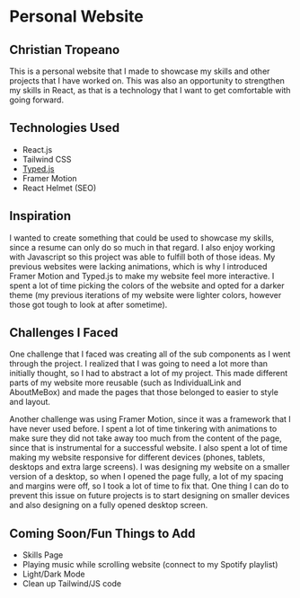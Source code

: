 # Personal Website

## Christian Tropeano

This is a personal website that I made to showcase my skills and other projects that I have worked on. This was also an opportunity to strengthen my skills in React, as that is a technology that I want to get comfortable with going forward.

## Technologies Used
- React.js
- Tailwind CSS
- [Typed.js](https://mattboldt.com/demos/typed-js/)
- Framer Motion
- React Helmet (SEO)

## Inspiration
I wanted to create something that could be used to showcase my skills, since a resume can only do so much in that regard. I also enjoy working with Javascript so this project was able to fulfill both of those ideas. My previous websites were lacking animations, which is why I introduced Framer Motion and Typed.js to make my website feel more interactive. I spent a lot of time picking the colors of the website and opted for a darker theme (my previous iterations of my website were lighter colors, however those got tough to look at after sometime).

## Challenges I Faced
One challenge that I faced was creating all of the sub components as I went through the project. I realized that I was going to need a lot more than initially thought, so I had to abstract a lot of my project. This made different parts of my website more reusable (such as IndividualLink and AboutMeBox) and made the pages that those belonged to easier to style and layout. 

Another challenge was using Framer Motion, since it was a framework that I have never used before. I spent a lot of time tinkering with animations to make sure they did not take away too much from the content of the page, since that is instrumental for a successful website. 
I also spent a lot of time making my website responsive for different devices (phones, tablets, desktops and extra large screens). I was designing my website on a smaller version of a desktop, so when I opened the page fully, a lot of my spacing and margins were off, so I took a lot of time to fix that. One thing I can do to prevent this issue on future projects is to start designing on smaller devices and also designing on a fully opened desktop screen.

## Coming Soon/Fun Things to Add
- Skills Page
- Playing music while scrolling website (connect to my Spotify playlist)
- Light/Dark Mode
- Clean up Tailwind/JS code
